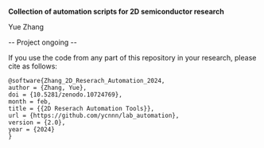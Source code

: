 **Collection of automation scripts for 2D semiconductor research**

Yue Zhang

-- Project ongoing --

If you use the code from any part of this repository in your research, please cite as follows:
```
@software{Zhang_2D_Reserach_Automation_2024,
author = {Zhang, Yue},
doi = {10.5281/zenodo.10724769},
month = feb,
title = {{2D Reserach Automation Tools}},
url = {https://github.com/ycnnn/lab_automation},
version = {2.0},
year = {2024}
}
```
